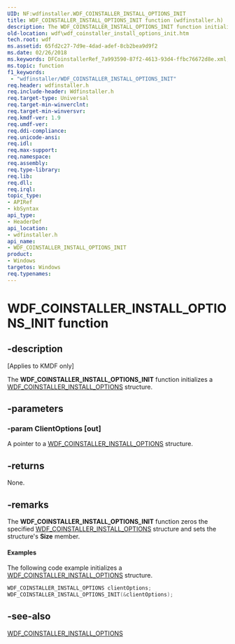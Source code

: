 ```yaml
---
UID: NF:wdfinstaller.WDF_COINSTALLER_INSTALL_OPTIONS_INIT
title: WDF_COINSTALLER_INSTALL_OPTIONS_INIT function (wdfinstaller.h)
description: The WDF_COINSTALLER_INSTALL_OPTIONS_INIT function initializes a WDF_COINSTALLER_INSTALL_OPTIONS structure.
old-location: wdf\wdf_coinstaller_install_options_init.htm
tech.root: wdf
ms.assetid: 65fd2c27-7d9e-4dad-adef-8cb2bea9d9f2
ms.date: 02/26/2018
ms.keywords: DFCoinstallerRef_7a993590-87f2-4613-93d4-ffbc76672d8e.xml, WDF_COINSTALLER_INSTALL_OPTIONS_INIT, WDF_COINSTALLER_INSTALL_OPTIONS_INIT function, kmdf.wdf_coinstaller_install_options_init, wdf.wdf_coinstaller_install_options_init, wdfinstaller/WDF_COINSTALLER_INSTALL_OPTIONS_INIT
ms.topic: function
f1_keywords:
 - "wdfinstaller/WDF_COINSTALLER_INSTALL_OPTIONS_INIT"
req.header: wdfinstaller.h
req.include-header: Wdfinstaller.h
req.target-type: Universal
req.target-min-winverclnt: 
req.target-min-winversvr: 
req.kmdf-ver: 1.9
req.umdf-ver: 
req.ddi-compliance: 
req.unicode-ansi: 
req.idl: 
req.max-support: 
req.namespace: 
req.assembly: 
req.type-library: 
req.lib: 
req.dll: 
req.irql: 
topic_type:
- APIRef
- kbSyntax
api_type:
- HeaderDef
api_location:
- wdfinstaller.h
api_name:
- WDF_COINSTALLER_INSTALL_OPTIONS_INIT
product:
- Windows
targetos: Windows
req.typenames: 
---
```


# WDF_COINSTALLER_INSTALL_OPTIONS_INIT function


## -description


<p class="CCE_Message">[Applies to KMDF only]</p>

The <b>WDF_COINSTALLER_INSTALL_OPTIONS_INIT</b> function initializes a <a href="https://docs.microsoft.com/windows-hardware/drivers/ddi/wdfinstaller/ns-wdfinstaller-_wdf_coinstaller_install_options">WDF_COINSTALLER_INSTALL_OPTIONS</a> structure.


## -parameters




### -param ClientOptions [out]

A pointer to a <a href="https://docs.microsoft.com/windows-hardware/drivers/ddi/wdfinstaller/ns-wdfinstaller-_wdf_coinstaller_install_options">WDF_COINSTALLER_INSTALL_OPTIONS</a> structure.


## -returns



None.




## -remarks



The <b>WDF_COINSTALLER_INSTALL_OPTIONS_INIT</b> function zeros the specified <a href="https://docs.microsoft.com/windows-hardware/drivers/ddi/wdfinstaller/ns-wdfinstaller-_wdf_coinstaller_install_options">WDF_COINSTALLER_INSTALL_OPTIONS</a> structure and sets the structure's <b>Size</b> member.


#### Examples

The following code example initializes a <a href="https://docs.microsoft.com/windows-hardware/drivers/ddi/wdfinstaller/ns-wdfinstaller-_wdf_coinstaller_install_options">WDF_COINSTALLER_INSTALL_OPTIONS</a> structure.

```cpp
WDF_COINSTALLER_INSTALL_OPTIONS clientOptions;
WDF_COINSTALLER_INSTALL_OPTIONS_INIT(&clientOptions);
```



## -see-also




<a href="https://docs.microsoft.com/windows-hardware/drivers/ddi/wdfinstaller/ns-wdfinstaller-_wdf_coinstaller_install_options">WDF_COINSTALLER_INSTALL_OPTIONS</a>
 

 

